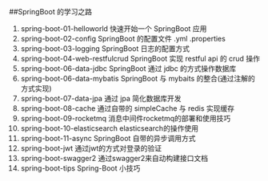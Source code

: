 ##SpringBoot 的学习之路
1.  spring-boot-01-helloworld      快速开始一个 SpringBoot 应用
2.  spring-boot-02-config          SpringBoot 的配置文件 .yml .properties 
3.  spring-boot-03-logging         SpringBoot 日志的配置方式
4.  spring-boot-04-web-restfulcrud SpringBoot 实现 restful api 的 crud 操作
5.  spring-boot-06-data-jdbc       SpringBoot 通过 jdbc 的方式操作数据库
6.  spring-boot-06-data-mybatis    SpringBoot 与 mybaits 的整合(通过注解的方式实现)
7.  spring-boot-07-data-jpa        通过 jpa 简化数据库开发
8.  spring-boot-08-cache           通过自带的 simpleCache 与 redis 实现缓存
9.  spring-boot-09-rocketmq        消息中间件rocketmq的部署和使用技巧
10. spring-boot-10-elasticsearch   elasticsearch的操作使用
10. spring-boot-11-async           SpringBoot 自带的异步调用方式
11. spring-boot-jwt                通过jwt的方式对登录的验证
9.  spring-boot-swagger2           通过swagger2来自动构建接口文档
10. spring-boot-tips               Spring-Boot 小技巧
